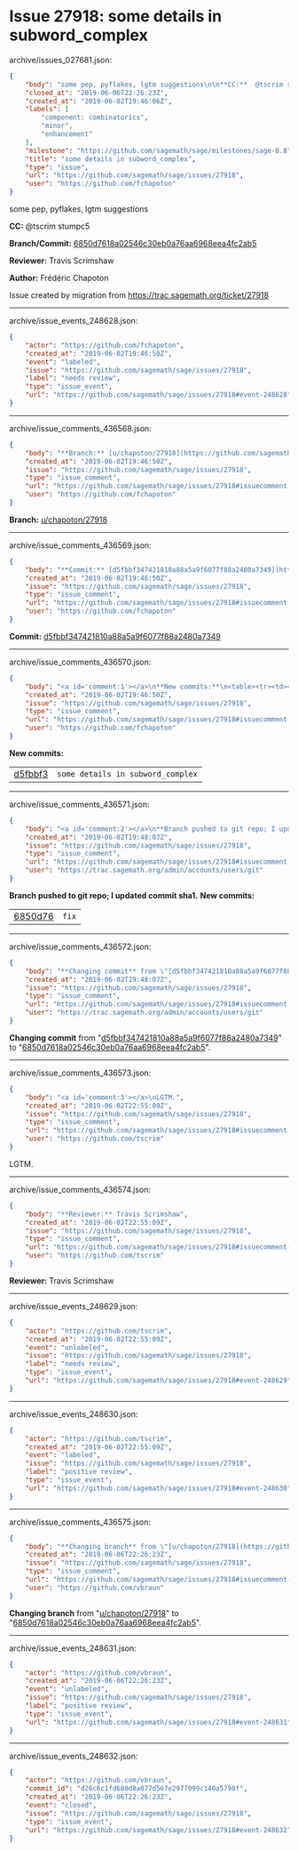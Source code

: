 # Issue 27918: some details in subword_complex

archive/issues_027681.json:
```json
{
    "body": "some pep, pyflakes, lgtm suggestions\n\n**CC:**  @tscrim stumpc5\n\n**Branch/Commit:** [6850d7618a02546c30eb0a76aa6968eea4fc2ab5](https://github.com/sagemath/sagetrac-mirror/commit/6850d7618a02546c30eb0a76aa6968eea4fc2ab5)\n\n**Reviewer:** Travis Scrimshaw\n\n**Author:** Fr\u00e9d\u00e9ric Chapoton\n\nIssue created by migration from https://trac.sagemath.org/ticket/27918\n\n",
    "closed_at": "2019-06-06T22:26:23Z",
    "created_at": "2019-06-02T19:46:06Z",
    "labels": [
        "component: combinatorics",
        "minor",
        "enhancement"
    ],
    "milestone": "https://github.com/sagemath/sage/milestones/sage-8.8",
    "title": "some details in subword_complex",
    "type": "issue",
    "url": "https://github.com/sagemath/sage/issues/27918",
    "user": "https://github.com/fchapoton"
}
```
some pep, pyflakes, lgtm suggestions

**CC:**  @tscrim stumpc5

**Branch/Commit:** [6850d7618a02546c30eb0a76aa6968eea4fc2ab5](https://github.com/sagemath/sagetrac-mirror/commit/6850d7618a02546c30eb0a76aa6968eea4fc2ab5)

**Reviewer:** Travis Scrimshaw

**Author:** Frédéric Chapoton

Issue created by migration from https://trac.sagemath.org/ticket/27918





---

archive/issue_events_248628.json:
```json
{
    "actor": "https://github.com/fchapoton",
    "created_at": "2019-06-02T19:46:50Z",
    "event": "labeled",
    "issue": "https://github.com/sagemath/sage/issues/27918",
    "label": "needs review",
    "type": "issue_event",
    "url": "https://github.com/sagemath/sage/issues/27918#event-248628"
}
```



---

archive/issue_comments_436568.json:
```json
{
    "body": "**Branch:** [u/chapoton/27918](https://github.com/sagemath/sagetrac-mirror/tree/u/chapoton/27918)",
    "created_at": "2019-06-02T19:46:50Z",
    "issue": "https://github.com/sagemath/sage/issues/27918",
    "type": "issue_comment",
    "url": "https://github.com/sagemath/sage/issues/27918#issuecomment-436568",
    "user": "https://github.com/fchapoton"
}
```

**Branch:** [u/chapoton/27918](https://github.com/sagemath/sagetrac-mirror/tree/u/chapoton/27918)



---

archive/issue_comments_436569.json:
```json
{
    "body": "**Commit:** [d5fbbf347421810a88a5a9f6077f88a2480a7349](https://github.com/sagemath/sagetrac-mirror/commit/d5fbbf347421810a88a5a9f6077f88a2480a7349)",
    "created_at": "2019-06-02T19:46:50Z",
    "issue": "https://github.com/sagemath/sage/issues/27918",
    "type": "issue_comment",
    "url": "https://github.com/sagemath/sage/issues/27918#issuecomment-436569",
    "user": "https://github.com/fchapoton"
}
```

**Commit:** [d5fbbf347421810a88a5a9f6077f88a2480a7349](https://github.com/sagemath/sagetrac-mirror/commit/d5fbbf347421810a88a5a9f6077f88a2480a7349)



---

archive/issue_comments_436570.json:
```json
{
    "body": "<a id='comment:1'></a>\n**New commits:**\n<table><tr><td><a href=\"https://github.com/sagemath/sagetrac-mirror/commit/d5fbbf347421810a88a5a9f6077f88a2480a7349\">d5fbbf3</a></td><td><code>some details in subword_complex</code></td></tr></table>\n",
    "created_at": "2019-06-02T19:46:50Z",
    "issue": "https://github.com/sagemath/sage/issues/27918",
    "type": "issue_comment",
    "url": "https://github.com/sagemath/sage/issues/27918#issuecomment-436570",
    "user": "https://github.com/fchapoton"
}
```

<a id='comment:1'></a>
**New commits:**
<table><tr><td><a href="https://github.com/sagemath/sagetrac-mirror/commit/d5fbbf347421810a88a5a9f6077f88a2480a7349">d5fbbf3</a></td><td><code>some details in subword_complex</code></td></tr></table>




---

archive/issue_comments_436571.json:
```json
{
    "body": "<a id='comment:2'></a>\n**Branch pushed to git repo; I updated commit sha1.** **New commits:**\n<table><tr><td><a href=\"https://github.com/sagemath/sagetrac-mirror/commit/6850d7618a02546c30eb0a76aa6968eea4fc2ab5\">6850d76</a></td><td><code>fix</code></td></tr></table>\n",
    "created_at": "2019-06-02T19:48:07Z",
    "issue": "https://github.com/sagemath/sage/issues/27918",
    "type": "issue_comment",
    "url": "https://github.com/sagemath/sage/issues/27918#issuecomment-436571",
    "user": "https://trac.sagemath.org/admin/accounts/users/git"
}
```

<a id='comment:2'></a>
**Branch pushed to git repo; I updated commit sha1.** **New commits:**
<table><tr><td><a href="https://github.com/sagemath/sagetrac-mirror/commit/6850d7618a02546c30eb0a76aa6968eea4fc2ab5">6850d76</a></td><td><code>fix</code></td></tr></table>




---

archive/issue_comments_436572.json:
```json
{
    "body": "**Changing commit** from \"[d5fbbf347421810a88a5a9f6077f88a2480a7349](https://github.com/sagemath/sagetrac-mirror/commit/d5fbbf347421810a88a5a9f6077f88a2480a7349)\" to \"[6850d7618a02546c30eb0a76aa6968eea4fc2ab5](https://github.com/sagemath/sagetrac-mirror/commit/6850d7618a02546c30eb0a76aa6968eea4fc2ab5)\".",
    "created_at": "2019-06-02T19:48:07Z",
    "issue": "https://github.com/sagemath/sage/issues/27918",
    "type": "issue_comment",
    "url": "https://github.com/sagemath/sage/issues/27918#issuecomment-436572",
    "user": "https://trac.sagemath.org/admin/accounts/users/git"
}
```

**Changing commit** from "[d5fbbf347421810a88a5a9f6077f88a2480a7349](https://github.com/sagemath/sagetrac-mirror/commit/d5fbbf347421810a88a5a9f6077f88a2480a7349)" to "[6850d7618a02546c30eb0a76aa6968eea4fc2ab5](https://github.com/sagemath/sagetrac-mirror/commit/6850d7618a02546c30eb0a76aa6968eea4fc2ab5)".



---

archive/issue_comments_436573.json:
```json
{
    "body": "<a id='comment:3'></a>\nLGTM.",
    "created_at": "2019-06-02T22:55:09Z",
    "issue": "https://github.com/sagemath/sage/issues/27918",
    "type": "issue_comment",
    "url": "https://github.com/sagemath/sage/issues/27918#issuecomment-436573",
    "user": "https://github.com/tscrim"
}
```

<a id='comment:3'></a>
LGTM.



---

archive/issue_comments_436574.json:
```json
{
    "body": "**Reviewer:** Travis Scrimshaw",
    "created_at": "2019-06-02T22:55:09Z",
    "issue": "https://github.com/sagemath/sage/issues/27918",
    "type": "issue_comment",
    "url": "https://github.com/sagemath/sage/issues/27918#issuecomment-436574",
    "user": "https://github.com/tscrim"
}
```

**Reviewer:** Travis Scrimshaw



---

archive/issue_events_248629.json:
```json
{
    "actor": "https://github.com/tscrim",
    "created_at": "2019-06-02T22:55:09Z",
    "event": "unlabeled",
    "issue": "https://github.com/sagemath/sage/issues/27918",
    "label": "needs review",
    "type": "issue_event",
    "url": "https://github.com/sagemath/sage/issues/27918#event-248629"
}
```



---

archive/issue_events_248630.json:
```json
{
    "actor": "https://github.com/tscrim",
    "created_at": "2019-06-02T22:55:09Z",
    "event": "labeled",
    "issue": "https://github.com/sagemath/sage/issues/27918",
    "label": "positive review",
    "type": "issue_event",
    "url": "https://github.com/sagemath/sage/issues/27918#event-248630"
}
```



---

archive/issue_comments_436575.json:
```json
{
    "body": "**Changing branch** from \"[u/chapoton/27918](https://github.com/sagemath/sagetrac-mirror/tree/u/chapoton/27918)\" to \"[6850d7618a02546c30eb0a76aa6968eea4fc2ab5](https://github.com/sagemath/sagetrac-mirror/commit/6850d7618a02546c30eb0a76aa6968eea4fc2ab5)\".",
    "created_at": "2019-06-06T22:26:23Z",
    "issue": "https://github.com/sagemath/sage/issues/27918",
    "type": "issue_comment",
    "url": "https://github.com/sagemath/sage/issues/27918#issuecomment-436575",
    "user": "https://github.com/vbraun"
}
```

**Changing branch** from "[u/chapoton/27918](https://github.com/sagemath/sagetrac-mirror/tree/u/chapoton/27918)" to "[6850d7618a02546c30eb0a76aa6968eea4fc2ab5](https://github.com/sagemath/sagetrac-mirror/commit/6850d7618a02546c30eb0a76aa6968eea4fc2ab5)".



---

archive/issue_events_248631.json:
```json
{
    "actor": "https://github.com/vbraun",
    "created_at": "2019-06-06T22:26:23Z",
    "event": "unlabeled",
    "issue": "https://github.com/sagemath/sage/issues/27918",
    "label": "positive review",
    "type": "issue_event",
    "url": "https://github.com/sagemath/sage/issues/27918#event-248631"
}
```



---

archive/issue_events_248632.json:
```json
{
    "actor": "https://github.com/vbraun",
    "commit_id": "d26c6c1fd680d8a077d567e2977099c140a5798f",
    "created_at": "2019-06-06T22:26:23Z",
    "event": "closed",
    "issue": "https://github.com/sagemath/sage/issues/27918",
    "type": "issue_event",
    "url": "https://github.com/sagemath/sage/issues/27918#event-248632"
}
```
